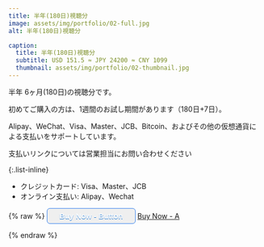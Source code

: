 ```yaml
---
title: 半年(180日)視聴分
image: assets/img/portfolio/02-full.jpg
alt: 半年(180日)視聴分

caption:
  title: 半年(180日)視聴分
  subtitle: USD 151.5 ≈ JPY 24200 ≈ CNY 1099
  thumbnail: assets/img/portfolio/02-thumbnail.jpg
---
```

半年 6ヶ月(180日)の視聴分です。

初めてご購入の方は、1週間のお試し期間があります（180日+7日）。

Alipay、WeChat、Visa、Master、JCB、Bitcoin、およびその他の仮想通貨による支払いをサポートしています。

支払いリンクについては営業担当にお問い合わせください

{:.list-inline}
- クレジットカード: Visa、Master、JCB
- オンライン支払い: Alipay、Wechat

{% raw %}
<button style="border-radius: 6px; border: 1px solid #337fed; display: inline-block; cursor: pointer; color: #ffffff; font-family: Arial; font-size: 15px; font-weight: bold; padding: 6px 24px; text-decoration: none; text-shadow: 0px 1px 0px #1570cd;" data-trolley="true" data-tpk="76KWM6X" type="button" class="btn btn-primary btn-xl text-uppercase js-scroll-trigger trolley-button" onclick="window.location.href='https://trolley.link/p/76KWM6X';">
  Buy Now - Button
</button>
<a href="https://trolley.link/p/76KWM6X" data-trolley="true" class="btn btn-primary btn-xl text-uppercase js-scroll-trigger"  data-tpk="76KWM6X">
  Buy Now - A
</a>
<script async src="https://widget.trolley.link/cart.js" type="text/javascript"></script>
{% endraw %}